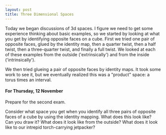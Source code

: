 ```yaml
---
layout: post
title: Three Dimensional Spaces
---
```


Today we began discussions of 3d spaces. I figure we need to get some experience
thinking about basic examples, so we started by looking at what you get by
identifying opposite faces on a cube. First we tried one pair of opposite faces,
glued by the identity map, then a quarter twist, then a half twist, then a
three-quarter twist, and finally a full twist. We looked at each of these
examples from the outside ('extrinsically') and from the inside ('intrinsically').

We then tried glueing a pair of opposite faces by identity maps. It took some
work to see it, but we eventually realized this was a "product" space: a torus
times an interval.

#### For Thursday, 12 November

Prepare for the second exam.

Consider what space you get when you identify all three pairs of opposite faces
of a cube by using the identity mapping. What does this look like? Can you draw it?
What does it look like from the outside? What does it look like to our intrepid
torch-carrying jetpacker?
